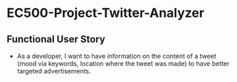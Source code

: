 # EC500-Project-Twitter-Analyzer

## Functional User Story
 * As a developer, I want to have information on the content of a tweet (mood via keywords, location where the tweet was made) to have better targeted advertisements.

## 
